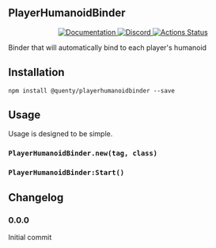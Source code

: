 ## PlayerHumanoidBinder
<div align="center">
  <a href="http://quenty.github.io/api/">
    <img src="https://img.shields.io/badge/docs-website-green.svg" alt="Documentation" />
  </a>
  <a href="https://discord.gg/mhtGUS8">
    <img src="https://img.shields.io/badge/discord-nevermore-blue.svg" alt="Discord" />
  </a>
  <a href="https://github.com/Quenty/NevermoreEngine/actions">
    <img src="https://github.com/Quenty/NevermoreEngine/workflows/luacheck/badge.svg" alt="Actions Status" />
  </a>
</div>

Binder that will automatically bind to each player's humanoid

## Installation
```
npm install @quenty/playerhumanoidbinder --save
```

## Usage
Usage is designed to be simple.

### `PlayerHumanoidBinder.new(tag, class)`

### `PlayerHumanoidBinder:Start()`


## Changelog

### 0.0.0
Initial commit
